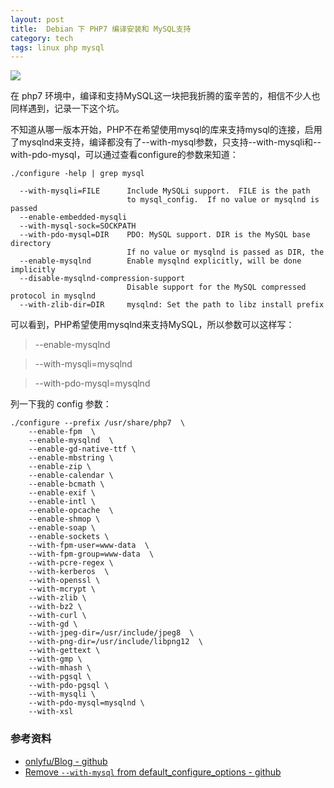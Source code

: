 ```yaml
---
layout: post
title:  Debian 下 PHP7 编译安装和 MySQL支持
category: tech
tags: linux php mysql
---
```

![](https://cdn.kelu.org/blog/tags/php.jpg)

在 php7 环境中，编译和支持MySQL这一块把我折腾的蛮辛苦的，相信不少人也同样遇到，记录一下这个坑。

不知道从哪一版本开始，PHP不在希望使用mysql的库来支持mysql的连接，启用了mysqlnd来支持，编译都没有了--with-mysql参数，只支持--with-mysqli和--with-pdo-mysql，可以通过查看configure的参数来知道：

    ./configure -help | grep mysql

      --with-mysqli=FILE      Include MySQLi support.  FILE is the path
                              to mysql_config.  If no value or mysqlnd is passed
      --enable-embedded-mysqli
      --with-mysql-sock=SOCKPATH
      --with-pdo-mysql=DIR    PDO: MySQL support. DIR is the MySQL base directory
                              If no value or mysqlnd is passed as DIR, the
      --enable-mysqlnd        Enable mysqlnd explicitly, will be done implicitly
      --disable-mysqlnd-compression-support
                              Disable support for the MySQL compressed protocol in mysqlnd
      --with-zlib-dir=DIR     mysqlnd: Set the path to libz install prefix
      

可以看到，PHP希望使用mysqlnd来支持MySQL，所以参数可以这样写：

> --enable-mysqlnd

> --with-mysqli=mysqlnd

> --with-pdo-mysql=mysqlnd


列一下我的 config 参数：


    ./configure --prefix /usr/share/php7  \
        --enable-fpm  \
        --enable-mysqlnd  \
        --enable-gd-native-ttf \
        --enable-mbstring \
        --enable-zip \
        --enable-calendar \
        --enable-bcmath \
        --enable-exif \
        --enable-intl \
        --enable-opcache  \
        --enable-shmop \
        --enable-soap \
        --enable-sockets \
        --with-fpm-user=www-data  \
        --with-fpm-group=www-data  \
        --with-pcre-regex \
        --with-kerberos  \
        --with-openssl \
        --with-mcrypt \
        --with-zlib \
        --with-bz2 \
        --with-curl \
        --with-gd \
        --with-jpeg-dir=/usr/include/jpeg8  \
        --with-png-dir=/usr/include/libpng12  \
        --with-gettext \
        --with-gmp \
        --with-mhash \
        --with-pgsql \
        --with-pdo-pgsql \
        --with-mysqli \
        --with-pdo-mysql=mysqlnd \
        --with-xsl

### 参考资料

* [onlyfu/Blog - github](https://github.com/onlyfu/Blog/blob/master/Php/CentOS下PHP7的编译安装，MySQL的支持和一些问题的解决.md)
* [Remove `--with-mysql` from default_configure_options - github](https://github.com/php-build/php-build/issues/348)
